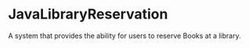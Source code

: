 # JavaLibraryReservation
A system that provides the ability for users to reserve Books at a library.
